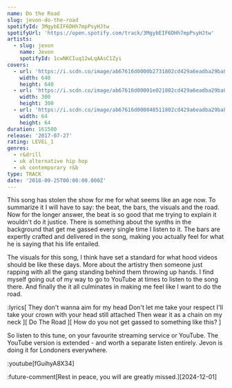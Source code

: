 ```yaml
---
name: Do the Road
slug: jevon-do-the-road
spotifyId: 3MgybEIF6DHh7mpPsyHJtw
spotifyUrl: 'https://open.spotify.com/track/3MgybEIF6DHh7mpPsyHJtw'
artists:
  - slug: jevon
    name: Jevon
    spotifyId: 1cwNKCIuq12wLqAAsC1Zyi
covers:
  - url: 'https://i.scdn.co/image/ab67616d0000b2731802cd429a6eadba29ba80f0'
    width: 640
    height: 640
  - url: 'https://i.scdn.co/image/ab67616d00001e021802cd429a6eadba29ba80f0'
    width: 300
    height: 300
  - url: 'https://i.scdn.co/image/ab67616d000048511802cd429a6eadba29ba80f0'
    width: 64
    height: 64
duration: 161500
release: '2017-07-27'
rating: LEVEL_1
genres:
  - r&drill
  - uk alternative hip hop
  - uk contemporary r&b
type: TRACK
date: '2018-09-25T00:00:00.000Z'
---
```

This song has stolen the show for me for what seems like an age now. To summarize it I will
have to say: the beat, the bars, the visuals and the road. Now for the longer answer, the
beat is so good that me trying to explain it wouldn't do it justice. There is something about
the synths in the background that get me gassed every single time I listen to it. The bars
are expertly crafted and delivered in the song, making you actually feel for what he is saying
that his life entailed.

The visuals for this song, I think have set a standard for what hood videos should be like
these days. More about the artistry then someone just rapping with all the gang standing
behind them throwing up hands. I find myself going out of my way to go to YouTube at
times to listen to the song there. And finally the it all culminates in making me feel like
I want to do the road.

:lyrics[
  They don't wanna aim for my head
  Don't let me take your respect
  I'll take your crown with your head still attached
  Then wear it as a chain on my neck
][
  Do The Road
][
  How do you not get gassed to something like this?
]

So listen to this tune, on your favourite streaming service or YouTube. The YouTube version
is extended - and worth a separate listen entirely. Jevon is doing it for Londoners everywhere.

:youtube[fGuihyA8X34]

:future-comment[Rest in peace, you will are greatly missed.][2024-12-01]

